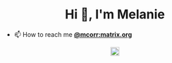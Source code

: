 ### 

<!--
**melcorr/melcorr** is a ✨ _special_ ✨ repository because its `README.md` (this file) appears on your GitHub profile.

Here are some ideas to get you started:

- 🔭 I’m currently working on ...
- 🌱 I’m currently learning ...
- 👯 I’m looking to collaborate on ...
- 🤔 I’m looking for help with ...
- 💬 Ask me about ...
- 📫 How to reach me: ...
- 😄 Pronouns: ...
- ⚡ Fun fact: ...
-->
<h1 align="center">Hi 👋, I'm Melanie</h1>

- 📫 How to reach me **[@mcorr:matrix.org](https://matrix.to/#/@mcorr:matrix.org)**

<p align="center">
<a href="https://linkedin.com/in/melanie-corr" target="blank"><img align="center" src="https://cdn.jsdelivr.net/npm/simple-icons@3.0.1/icons/linkedin.svg" alt="melanie-corr-43a3b442" height="20" width="20" /></a>
</p>
